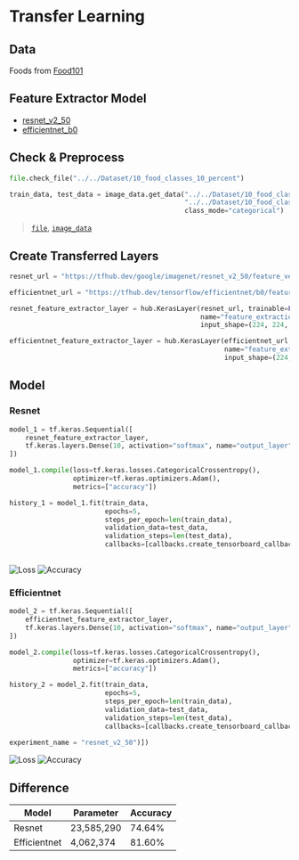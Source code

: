# Transfer Learning

## Data

Foods from [Food101](https://www.kaggle.com/kmader/food41)

## Feature Extractor Model

* [resnet_v2_50](https://tfhub.dev/google/imagenet/resnet_v2_50/feature_vector/5)
* [efficientnet_b0](https://tfhub.dev/tensorflow/efficientnet/b0/feature-vector/1)

## Check & Preprocess

```python
file.check_file("../../Dataset/10_food_classes_10_percent")

train_data, test_data = image_data.get_data("../../Dataset/10_food_classes_10_percent/train",
                                            "../../Dataset/10_food_classes_10_percent/test",
                                            class_mode="categorical")
```

> [`file`](), [`image_data`]()

## Create Transferred Layers

```python
resnet_url = "https://tfhub.dev/google/imagenet/resnet_v2_50/feature_vector/5"

efficientnet_url = "https://tfhub.dev/tensorflow/efficientnet/b0/feature-vector/1"

resnet_feature_extractor_layer = hub.KerasLayer(resnet_url, trainable=False,
                                                name="feature_extraction_layer",
                                                input_shape=(224, 224, 3))

efficientnet_feature_extractor_layer = hub.KerasLayer(efficientnet_url, trainable=False,
                                                      name="feature_extraction_layer",
                                                      input_shape=(224, 224, 3))
```

## Model

### Resnet

```python
model_1 = tf.keras.Sequential([
    resnet_feature_extractor_layer,
    tf.keras.layers.Dense(10, activation="softmax", name="output_layer")
])

model_1.compile(loss=tf.keras.losses.CategoricalCrossentropy(),
                optimizer=tf.keras.optimizers.Adam(),
                metrics=["accuracy"])

history_1 = model_1.fit(train_data,
                        epochs=5,
                        steps_per_epoch=len(train_data),
                        validation_data=test_data,
                        validation_steps=len(test_data),
                        callbacks=[callbacks.create_tensorboard_callback(dirname="tensor_hub",
                                                                         experiment_name="resnet_v2_50")])
```

![Loss]()
![Accuracy]()

### Efficientnet

```python
model_2 = tf.keras.Sequential([
    efficientnet_feature_extractor_layer,
    tf.keras.layers.Dense(10, activation="softmax", name="output_layer")
])

model_2.compile(loss=tf.keras.losses.CategoricalCrossentropy(),
                optimizer=tf.keras.optimizers.Adam(),
                metrics=["accuracy"])

history_2 = model_2.fit(train_data,
                        epochs=5,
                        steps_per_epoch=len(train_data),
                        validation_data=test_data,
                        validation_steps=len(test_data),
                        callbacks=[callbacks.create_tensorboard_callback(dirname="tensor_hub",
                                                                         experiment_name="efficientnet_b0")])
experiment_name = "resnet_v2_50")])
```

![Loss]()
![Accuracy]()

## Difference
| Model        | Parameter  | Accuracy |
|--------------|------------|----------|
| Resnet       | 23,585,290 | 74.64%   |
| Efficientnet | 4,062,374 | 81.60%   |
